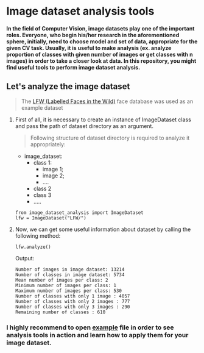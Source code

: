 # Image dataset analysis tools

#### In the field of Computer Vision, image datasets play one of the important roles. Everyone, who begin his/her research in the aforementioned sphere, initially, need to choose model and set of data, appropriate for the given CV task. Usually, it is useful to make analysis (ex. analyze proportion of classes with given number of images or get classes with n images) in order to take a closer look at data. In this repository, you might find useful tools to perform image dataset analysis.


## Let's analyze the image dataset

>The [LFW (Labelled Faces in the Wild)](http://vis-www.cs.umass.edu/lfw/) face database was used as an example dataset


1) First of all, it is necessary to create an instance of ImageDataset class and pass the path of dataset directory as an argument.

   >Following structure of dataset directory is required to analyze it appropriately:
    - image_dataset:
        - class 1:
            - image 1;
            - image 2;
            - ....
        - class 2
        - class 3
        - .....
   
   
   ```   
   from image_dataset_analysis import ImageDataset
   lfw = ImageDataset("LFW/")   
   ```
2) Now, we can get some useful information about dataset by calling the following method:
   
   ```
   lfw.analyze()
   ```
   
   Output:
   
   ```
   Number of images in image dataset: 13214
   Number of classes in image dataset: 5734
   Mean number of images per class: 2
   Minimum number of images per class: 1
   Maximum number of images per class: 530
   Number of classes with only 1 image : 4057
   Number of classes with only 2 images : 777
   Number of classes with only 3 images : 290
   Remaining number of classes : 610
   ```
   
### I highly recommend to open [example](https://github.com/SamandarYokubov/image_dataset_analysis/blob/main/example.ipynb) file in order to see analysis tools in action and learn how to apply them for your image dataset.

